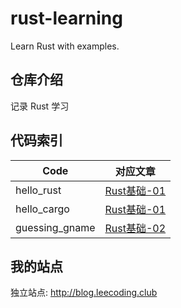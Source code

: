 # rust-learning
Learn Rust with examples.

## 仓库介绍

记录 Rust 学习

## 代码索引

| Code           | 对应文章                                                                                  |
| ---            | ---                                                                                       |
| hello_rust     | [Rust基础-01](https://captainlee1024.gitee.io/blog/2021/01/04/Rust%E5%9F%BA%E7%A1%80-01/) |
| hello_cargo    | [Rust基础-01](https://captainlee1024.gitee.io/blog/2021/01/04/Rust%E5%9F%BA%E7%A1%80-01/) |
| guessing_gname | [Rust基础-02](...)                                                                        |

## 我的站点

独立站点: http://blog.leecoding.club

